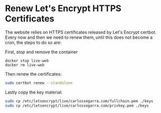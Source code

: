 # Renew Let's Encrypt HTTPS Certificates

The website relies on HTTPS certificates released by Let's Encrypt certbot.
Every now and then we need to renew them, until this does not become a cron, the
steps to do so are:

First, stop and remove the container
```
docker stop live-web
docker rm live-web
```

Then renew the certificates:
```bash
sudo certbot renew --standalone
```

Lastly copy the key material:
```bash
sudo cp /etc/letsencrypt/live/carlossegarra.com/fullchain.pem ./keys
sudo cp /etc/letsencrypt/live/carlossegarra.com/privkey.pem ./keys
```

